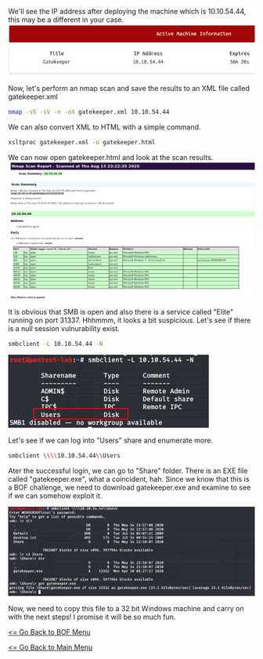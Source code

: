 We'll see the IP address after deploying the machine which is 10.10.54.44, this may be a different in your case.
![gatekeeper_ip](gatekeeper_ip.png)

Now, let's perform an nmap scan and save the results to an XML file called gatekeeper.xml
```bash
nmap -sS -sV -n -oX gatekeeper.xml 10.10.54.44
```
We can also convert XML to HTML with a simple command.
```bash
xsltproc gatekeeper.xml -o gatekeeper.html
```
We can now open gatekeeper.html and look at the scan results.
![gatekeeper_nmap](gatekeeper_nmap.png)

It is obvious that SMB is open and also there is a service called "Elite" running on port 31337. Hhhmmm, it looks a bit suspicious. Let's see if there is a null session vulnurability exist.
```bash
smbclient -L 10.10.54.44 -N
```
![smbclient_recon](smbclient_recon.png)

Let's see if we can log into "Users" share and enumerate more.
```bash
smbclient \\\\10.10.54.44\\Users
```
Ater the successful login, we can go to "Share" folder. There is an EXE file called "gatekeeper.exe", what a coincident, hah. Since we know that this is a BOF challenge, we need to download gatekeeper.exe and examine to see if we can somehow exploit it.

![smbclient_enumerate](smbclient_enumerate.png)

Now, we need to copy this file to a 32 bit Windows machine and carry on with the next steps!
I promise it will be so much fun.

[<= Go Back to BOF Menu](bufferoverflows.md)

[<= Go Back to Main Menu](index.md)
